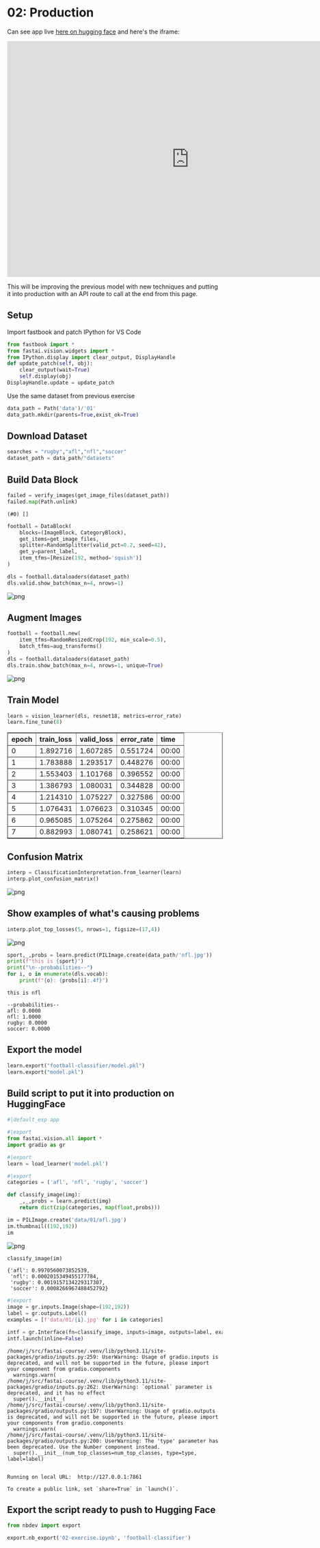 # 02: Production
Can see app live [here on hugging face](https://huggingface.co/spaces/mojodojodev/football-classifier) and here's the iframe:

<iframe
	src="https://mojodojodev-football-classifier.hf.space"
	frameborder="0"
	width="850"
	height="550"
></iframe>


This will be improving the previous model with new techniques and putting it into production with an API route to call at the end from this page.

## Setup
Import fastbook and patch IPython for VS Code


```python
from fastbook import *
from fastai.vision.widgets import * 
from IPython.display import clear_output, DisplayHandle
def update_patch(self, obj):
    clear_output(wait=True)
    self.display(obj)
DisplayHandle.update = update_patch
```

Use the same dataset from previous exercise


```python
data_path = Path('data')/'01'
data_path.mkdir(parents=True,exist_ok=True)
```

## Download Dataset


```python
searches = "rugby","afl","nfl","soccer"
dataset_path = data_path/"datasets"
```

## Build Data Block


```python
failed = verify_images(get_image_files(dataset_path))
failed.map(Path.unlink)
```




    (#0) []




```python
football = DataBlock(
    blocks=(ImageBlock, CategoryBlock),
    get_items=get_image_files,
    splitter=RandomSplitter(valid_pct=0.2, seed=42),
    get_y=parent_label,
    item_tfms=[Resize(192, method='squish')]
)

dls = football.dataloaders(dataset_path)
dls.valid.show_batch(max_n=4, nrows=1)
```


    
![png](/02-exercise_10_0.png)
    


## Augment Images


```python
football = football.new(
    item_tfms=RandomResizedCrop(192, min_scale=0.5),
    batch_tfms=aug_transforms()
)
dls = football.dataloaders(dataset_path)
dls.train.show_batch(max_n=4, nrows=1, unique=True)
```


    
![png](/02-exercise_12_0.png)
    


## Train Model


```python
learn = vision_learner(dls, resnet18, metrics=error_rate)
learn.fine_tune(8)
```


<table border="1" class="dataframe">
  <thead>
    <tr style="text-align: left;">
      <th>epoch</th>
      <th>train_loss</th>
      <th>valid_loss</th>
      <th>error_rate</th>
      <th>time</th>
    </tr>
  </thead>
  <tbody>
    <tr>
      <td>0</td>
      <td>1.892716</td>
      <td>1.607285</td>
      <td>0.551724</td>
      <td>00:00</td>
    </tr>
    <tr>
      <td>1</td>
      <td>1.783888</td>
      <td>1.293517</td>
      <td>0.448276</td>
      <td>00:00</td>
    </tr>
    <tr>
      <td>2</td>
      <td>1.553403</td>
      <td>1.101768</td>
      <td>0.396552</td>
      <td>00:00</td>
    </tr>
    <tr>
      <td>3</td>
      <td>1.386793</td>
      <td>1.080031</td>
      <td>0.344828</td>
      <td>00:00</td>
    </tr>
    <tr>
      <td>4</td>
      <td>1.214310</td>
      <td>1.075227</td>
      <td>0.327586</td>
      <td>00:00</td>
    </tr>
    <tr>
      <td>5</td>
      <td>1.076431</td>
      <td>1.076623</td>
      <td>0.310345</td>
      <td>00:00</td>
    </tr>
    <tr>
      <td>6</td>
      <td>0.965085</td>
      <td>1.075264</td>
      <td>0.275862</td>
      <td>00:00</td>
    </tr>
    <tr>
      <td>7</td>
      <td>0.882993</td>
      <td>1.080741</td>
      <td>0.258621</td>
      <td>00:00</td>
    </tr>
  </tbody>
</table>


## Confusion Matrix


```python
interp = ClassificationInterpretation.from_learner(learn)
interp.plot_confusion_matrix()
```






    
![png](/02-exercise_16_1.png)
    


## Show examples of what's causing problems


```python
interp.plot_top_losses(5, nrows=1, figsize=(17,4))
```






    
![png](/02-exercise_18_1.png)
    



```python
sport,_,probs = learn.predict(PILImage.create(data_path/'nfl.jpg'))
print(f"this is {sport}")
print("\n--probabilities--")
for i, o in enumerate(dls.vocab):
    print(f"{o}: {probs[i]:.4f}")
```





    this is nfl
    
    --probabilities--
    afl: 0.0000
    nfl: 1.0000
    rugby: 0.0000
    soccer: 0.0000


## Export the model


```python
learn.export("football-classifier/model.pkl")
learn.export("model.pkl")
```

## Build script to put it into production on HuggingFace


```python
#|default_exp app
```


```python
#|export
from fastai.vision.all import *
import gradio as gr
```


```python
#|export
learn = load_learner('model.pkl')
```


```python
#|export
categories = ('afl', 'nfl', 'rugby', 'soccer')

def classify_image(img):
    _,_,probs = learn.predict(img)
    return dict(zip(categories, map(float,probs)))
```


```python
im = PILImage.create('data/01/afl.jpg')
im.thumbnail((192,192))
im
```




    
![png](/02-exercise_27_0.png)
    




```python
classify_image(im)
```








    {'afl': 0.9970560073852539,
     'nfl': 0.0002015349455177784,
     'rugby': 0.0019157134229317307,
     'soccer': 0.0008266967488452792}




```python
#|export
image = gr.inputs.Image(shape=(192,192))
label = gr.outputs.Label()
examples = [f'data/01/{i}.jpg' for i in categories]

intf = gr.Interface(fn=classify_image, inputs=image, outputs=label, examples=examples)
intf.launch(inline=False)
```

    /home/j/src/fastai-course/.venv/lib/python3.11/site-packages/gradio/inputs.py:259: UserWarning: Usage of gradio.inputs is deprecated, and will not be supported in the future, please import your component from gradio.components
      warnings.warn(
    /home/j/src/fastai-course/.venv/lib/python3.11/site-packages/gradio/inputs.py:262: UserWarning: `optional` parameter is deprecated, and it has no effect
      super().__init__(
    /home/j/src/fastai-course/.venv/lib/python3.11/site-packages/gradio/outputs.py:197: UserWarning: Usage of gradio.outputs is deprecated, and will not be supported in the future, please import your components from gradio.components
      warnings.warn(
    /home/j/src/fastai-course/.venv/lib/python3.11/site-packages/gradio/outputs.py:200: UserWarning: The 'type' parameter has been deprecated. Use the Number component instead.
      super().__init__(num_top_classes=num_top_classes, type=type, label=label)


    Running on local URL:  http://127.0.0.1:7861
    
    To create a public link, set `share=True` in `launch()`.





    



## Export the script ready to push to Hugging Face


```python
from nbdev import export

export.nb_export('02-exercise.ipynb', 'football-classifier')
```
